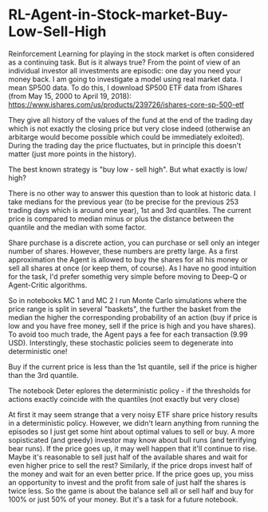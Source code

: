 # RL-Agent-in-Stock-market-Buy-Low-Sell-High

Reinforcement Learning for playing in the stock market is often considered as a continuing task. But is it always true? From the point of 
view of an individual investor all investments are episodic: one day you need your money back. I am going to investigate a model using 
real market data. I mean SP500 data. To do this, I download SP500 ETF data from iShares (from May 15, 2000 to April 19, 2018): 
https://www.ishares.com/us/products/239726/ishares-core-sp-500-etf

They give all history of the values of the fund at the end of the trading day which is not exactly the closing price but very close 
indeed (otherwise an arbitarge would become possible which could be immediately exloited). During the trading day the price fluctuates, 
but in principle this doesn't matter (just more points in the history).

The best known strategy is "buy low - sell high". But what exactly is low/ high?

There is no other way to answer this question  than to look at historic data. I take medians for the previous year (to be precise for the
previous 253 trading days which is around one year), 1st and 3rd quantiles. The current price is compared to median minus or plus the 
distance between the quantile and the median with some factor.

Share purchase is a discrete action, you can purchase or sell only an integer number of shares. However, these numbers are pretty large.
As a first approximation the Agent is allowed to buy the shares for all his money or sell all shares at once (or keep them, of course).
As I have no good intuition for the task, I'd prefer somethig very simple before moving to Deep-Q or Agent-Critic algorithms.

So in notebooks MC 1 and MC 2 I run Monte Carlo simulations where the price range is split in several "baskets", the further the basket 
from the median the higher the corresponding probability of an action (buy if price is low and you have free money, sell if the price is 
high and you have shares). To avoid too much trade, the Agent pays a fee for each transaction (9.99 USD). Interstingly, these stochastic 
policies seem to degenerate into deterministic one!

Buy if the current price is less than the 1st quantile, sell if the price is higher than the 3rd quantile.

The notebook Deter eplores the deterministic policy - if the thresholds for actions exactly coincide with the quantiles (not exactly but 
very close)

At first it may seem strange that a very noisy ETF share price history results in a deterministic policy. However, we didn't learn 
anything from running the episodes so I just get some hint about optimal values to sell or buy. A more sopisticated (and greedy) investor 
may know about bull runs (and terrifying bear runs). If the price goes up, it may well happen that it'll continue to rise. Maybe it's 
reasonable to sell just half of the available shares and wait for even higher price to sell the rest? Similarly, if the price drops 
invest half of the money and wait for an even better price. If the price goes up, you miss an opportunity to invest and the profit from 
sale of just half the shares is twice less. So the game is about the balance sell all or sell half and buy for 100% or just 50% of your 
money. But it's a task for a future notebook.


